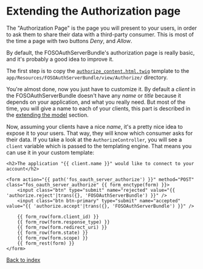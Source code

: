 Extending the Authorization page
================================

The "Authorization Page" is the page you will present to your users, in order to ask them to share their
data with a third-party consumer. This is most of the time a page with two buttons _Deny_, and _Allow_.

By default, the FOSOAuthServerBundle's authorization page is really basic, and it's probably a good idea to improve it.

The first step is to copy the [`authorize_content.html.twig`](https://github.com/FriendsOfSymfony/FOSOAuthServerBundle/blob/master/Resources/views/Authorize/authorize_content.html.twig) template to the `app/Resources/FOSOAuthServerBundle/view/Authorize/` directory.

You're almost done, now you just have to customize it. By default a _client_ in the FOSOAuthServerBundle
doesn't have any _name_ or _title_ because it depends on your application, and what you really need.
But most of the time, you will give a name to each of your clients, this part is described in the [extending the model]() section.

Now, assuming your clients have a nice _name_, it's a pretty nice idea to expose it to your
users. That way, they will know which consumer asks for their data. If you take a look at the `AuthorizeController`,
you will see a `client` variable which is passed to the templating engine. That means you can use it in your custom template:

``` html+jinja
<h2>The application "{{ client.name }}" would like to connect to your account</h2>

<form action="{{ path('fos_oauth_server_authorize') }}" method="POST" class="fos_oauth_server_authorize" {{ form_enctype(form) }}>
    <input class="btn" type="submit" name="rejected" value="{{ 'authorize.reject'|trans({}, 'FOSOAuthServerBundle') }}" />
    <input class="btn btn-primary" type="submit" name="accepted" value="{{ 'authorize.accept'|trans({}, 'FOSOAuthServerBundle') }}" />

    {{ form_row(form.client_id) }}
    {{ form_row(form.response_type) }}
    {{ form_row(form.redirect_uri) }}
    {{ form_row(form.state) }}
    {{ form_row(form.scope) }}
    {{ form_rest(form) }}
</form>
```

[Back to index](https://github.com/FriendsOfSymfony/FOSOAuthServerBundle/blob/master/README.md)
